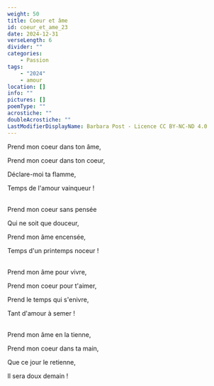 ```yaml
---
weight: 50
title: Coeur et âme
id: coeur_et_ame_23
date: 2024-12-31
verseLength: 6
divider: ""
categories:
    - Passion
tags:
    - "2024"
    - amour
location: []
info: ""
pictures: []
poemType: ""
acrostiche: ""
doubleAcrostiche: ""
LastModifierDisplayName: Barbara Post - Licence CC BY-NC-ND 4.0
---
```

Prend mon coeur dans ton âme,

Prend mon coeur dans ton coeur,

Déclare-moi ta flamme,

Temps de l'amour vainqueur !

 \
Prend mon coeur sans pensée

Qui ne soit que douceur,

Prend mon âme encensée,

Temps d'un printemps noceur !

 \
Prend mon âme pour vivre,

Prend mon coeur pour t'aimer,

Prend le temps qui s'enivre,

Tant d'amour à semer !

 \
Prend mon âme en la tienne,

Prend mon coeur dans ta main,

Que ce jour le retienne,

Il sera doux demain !
